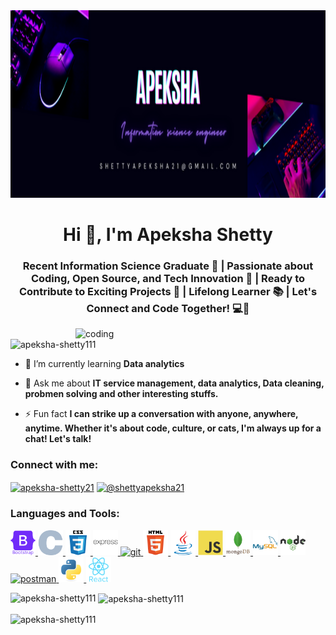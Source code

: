 
<img src="https://github.com/Apeksha-shetty111/Apeksha-shetty111/blob/main/gallery.png" width="1750" height="300" />
<h1 align="center" color="black" >Hi 👋, I'm Apeksha Shetty</h1>
<h3 align="center" color="black" >Recent Information Science Graduate 🚀 | Passionate about Coding, Open Source, and Tech Innovation 🌟 | Ready to Contribute to Exciting Projects 🤝 | Lifelong Learner 📚 | Let's Connect and Code Together! 💻🔗</h3>

<img align="right" alt ="coding" width="400" src="https://github.com/Apeksha-shetty111/Apeksha-shetty111/assets/95568236/e8f6810c-4d35-408a-ad4f-ec6de73c83f0">

<p align="left"> <img src="https://komarev.com/ghpvc/?username=apeksha-shetty111&label=Profile%20views&color=0e75b6&style=flat" alt="apeksha-shetty111" /> </p>

- 🌱 I’m currently learning **Data analytics**

- 💬 Ask me about **IT service management, data analytics, Data cleaning, probmen solving and other interesting stuffs.**

- ⚡ Fun fact **I can strike up a conversation with anyone, anywhere, anytime. Whether it's about code, culture, or cats, I'm always up for a chat! Let's talk!**

<h3 align="left">Connect with me:</h3>
<p align="left">
<a href="https://linkedin.com/in/apeksha-shetty21" target="blank"><img align="center" src="https://raw.githubusercontent.com/rahuldkjain/github-profile-readme-generator/master/src/images/icons/Social/linked-in-alt.svg" alt="apeksha-shetty21" height="30" width="40" /></a>
<a href="https://medium.com/@shettyapeksha21" target="blank"><img align="center" src="https://raw.githubusercontent.com/rahuldkjain/github-profile-readme-generator/master/src/images/icons/Social/medium.svg" alt="@shettyapeksha21" height="30" width="40" /></a>
</p>

<h3 align="left">Languages and Tools:</h3>
<p align="left"> <a href="https://getbootstrap.com" target="_blank" rel="noreferrer"> <img src="https://raw.githubusercontent.com/devicons/devicon/master/icons/bootstrap/bootstrap-plain-wordmark.svg" alt="bootstrap" width="40" height="40"/> </a> <a href="https://www.cprogramming.com/" target="_blank" rel="noreferrer"> <img src="https://raw.githubusercontent.com/devicons/devicon/master/icons/c/c-original.svg" alt="c" width="40" height="40"/> </a> <a href="https://www.w3schools.com/css/" target="_blank" rel="noreferrer"> <img src="https://raw.githubusercontent.com/devicons/devicon/master/icons/css3/css3-original-wordmark.svg" alt="css3" width="40" height="40"/> </a> <a href="https://expressjs.com" target="_blank" rel="noreferrer"> <img src="https://raw.githubusercontent.com/devicons/devicon/master/icons/express/express-original-wordmark.svg" alt="express" width="40" height="40"/> </a> <a href="https://git-scm.com/" target="_blank" rel="noreferrer"> <img src="https://www.vectorlogo.zone/logos/git-scm/git-scm-icon.svg" alt="git" width="40" height="40"/> </a> <a href="https://www.w3.org/html/" target="_blank" rel="noreferrer"> <img src="https://raw.githubusercontent.com/devicons/devicon/master/icons/html5/html5-original-wordmark.svg" alt="html5" width="40" height="40"/> </a> <a href="https://www.java.com" target="_blank" rel="noreferrer"> <img src="https://raw.githubusercontent.com/devicons/devicon/master/icons/java/java-original.svg" alt="java" width="40" height="40"/> </a> <a href="https://developer.mozilla.org/en-US/docs/Web/JavaScript" target="_blank" rel="noreferrer"> <img src="https://raw.githubusercontent.com/devicons/devicon/master/icons/javascript/javascript-original.svg" alt="javascript" width="40" height="40"/> </a> <a href="https://www.mongodb.com/" target="_blank" rel="noreferrer"> <img src="https://raw.githubusercontent.com/devicons/devicon/master/icons/mongodb/mongodb-original-wordmark.svg" alt="mongodb" width="40" height="40"/> </a> <a href="https://www.mysql.com/" target="_blank" rel="noreferrer"> <img src="https://raw.githubusercontent.com/devicons/devicon/master/icons/mysql/mysql-original-wordmark.svg" alt="mysql" width="40" height="40"/> </a> <a href="https://nodejs.org" target="_blank" rel="noreferrer"> <img src="https://raw.githubusercontent.com/devicons/devicon/master/icons/nodejs/nodejs-original-wordmark.svg" alt="nodejs" width="40" height="40"/> </a> <a href="https://postman.com" target="_blank" rel="noreferrer"> <img src="https://www.vectorlogo.zone/logos/getpostman/getpostman-icon.svg" alt="postman" width="40" height="40"/> </a> <a href="https://www.python.org" target="_blank" rel="noreferrer"> <img src="https://raw.githubusercontent.com/devicons/devicon/master/icons/python/python-original.svg" alt="python" width="40" height="40"/> </a> <a href="https://reactjs.org/" target="_blank" rel="noreferrer"> <img src="https://raw.githubusercontent.com/devicons/devicon/master/icons/react/react-original-wordmark.svg" alt="react" width="40" height="40"/> </a> </p>

<p><img align="left" src="https://github-readme-stats.vercel.app/api/top-langs?username=apeksha-shetty111&show_icons=true&locale=en&layout=compact" alt="apeksha-shetty111" /></p>

<p>&nbsp;<img align="center" src="https://github-readme-stats.vercel.app/api?username=apeksha-shetty111&show_icons=true&locale=en" alt="apeksha-shetty111" /></p>

<p><img align="center" src="https://github-readme-streak-stats.herokuapp.com/?user=apeksha-shetty111&" alt="apeksha-shetty111" /></p>

